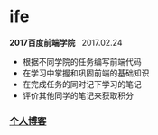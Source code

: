 # ife
**2017百度前端学院**&nbsp;&nbsp;&nbsp;2017.02.24<br />
* 根据不同学院的任务编写前端代码<br />
* 在学习中掌握和巩固前端的基础知识<br />
* 在完成任务的同时记下学习的笔记<br />
* 评价其他同学的笔记来获取积分<br />

### [个人博客](http:www.iliujy.top) 
